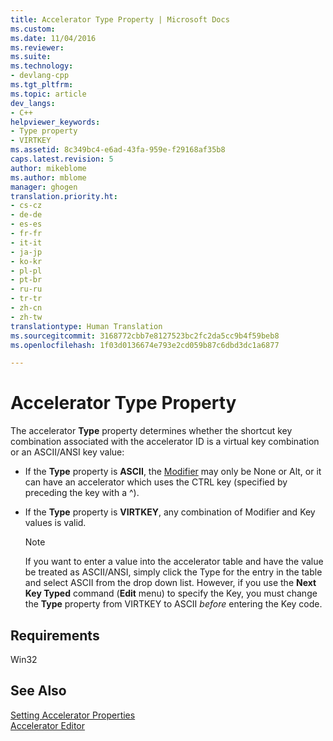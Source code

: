 ```yaml
---
title: Accelerator Type Property | Microsoft Docs
ms.custom: 
ms.date: 11/04/2016
ms.reviewer: 
ms.suite: 
ms.technology:
- devlang-cpp
ms.tgt_pltfrm: 
ms.topic: article
dev_langs:
- C++
helpviewer_keywords:
- Type property
- VIRTKEY
ms.assetid: 8c349bc4-e6ad-43fa-959e-f29168af35b8
caps.latest.revision: 5
author: mikeblome
ms.author: mblome
manager: ghogen
translation.priority.ht:
- cs-cz
- de-de
- es-es
- fr-fr
- it-it
- ja-jp
- ko-kr
- pl-pl
- pt-br
- ru-ru
- tr-tr
- zh-cn
- zh-tw
translationtype: Human Translation
ms.sourcegitcommit: 3168772cbb7e8127523bc2fc2da5cc9b4f59beb8
ms.openlocfilehash: 1f03d0136674e793e2cd059b87c6dbd3dc1a6877

---
```

# Accelerator Type Property
The accelerator **Type** property determines whether the shortcut key combination associated with the accelerator ID is a virtual key combination or an ASCII/ANSI key value:  
  
-   If the **Type** property is **ASCII**, the [Modifier](../windows/accelerator-modifier-property.md) may only be None or Alt, or it can have an accelerator which uses the CTRL key (specified by preceding the key with a ^).  
  
-   If the **Type** property is **VIRTKEY**, any combination of Modifier and Key values is valid.  
  
    > [!NOTE]
    >  If you want to enter a value into the accelerator table and have the value be treated as ASCII/ANSI, simply click the Type for the entry in the table and select ASCII from the drop down list. However, if you use the **Next Key Typed** command (**Edit** menu) to specify the Key, you must change the **Type** property from VIRTKEY to ASCII *before* entering the Key code.  
  
## Requirements  
 Win32  
  
## See Also  
 [Setting Accelerator Properties](../windows/setting-accelerator-properties.md)   
 [Accelerator Editor](../mfc/accelerator-editor.md)


<!--HONumber=Jan17_HO2-->


